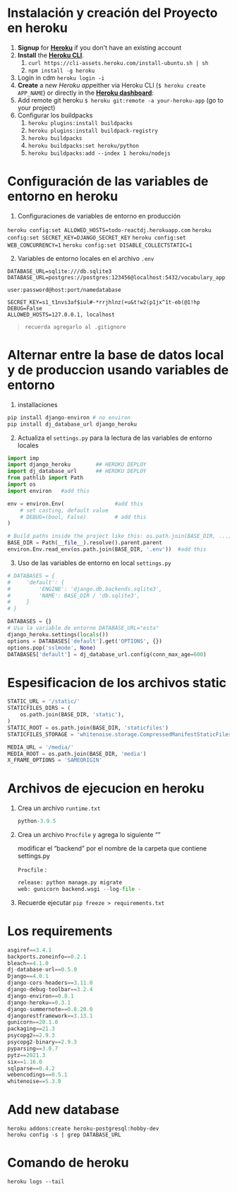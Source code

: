 # Instalación y creación del Proyecto en heroku
    
1. **Signup** for **[Heroku](https://signup.heroku.com/)** if you don't have an existing account
2. **Install** the **[Heroku CLI](https://devcenter.heroku.com/articles/heroku-cli#download-and-install)**.
    1. `curl https://cli-assets.heroku.com/install-ubuntu.sh | sh`
    2. `npm install -g heroku`
3. Login in cdm  `heroku login -i`
4. **Create** a n*ew Heroku app*either via Heroku CLI (`$ heroku create APP_NAME`) or directly in the **[Heroku dashboard](https://dashboard.heroku.com/)**:
5. Add remote git heroku `$ heroku git:remote -a your-heroku-app`   (go to your project)
6. Configurar los buildpacks
    1. `heroku plugins:install buildpacks`
    2. `heroku plugins:install buildpack-registry`
    3. `heroku buildpacks`
    4. `heroku buildpacks:set heroku/python`
    5. `heroku buildpacks:add --index 1 heroku/nodejs`
    

# Configuración de las variables de entorno en heroku

1. Configuraciones de variables de entorno en producción
    
`heroku config:set ALLOWED_HOSTS=todo-reactdj.herokuapp.com`
`heroku config:set SECRET_KEY=DJANGO_SECRET_KEY`
`heroku config:set WEB_CONCURRENCY=1`
`heroku config:set DISABLE_COLLECTSTATIC=1`
    
2. Variables de entorno locales en el archivo `.env`

```text
DATABASE_URL=sqlite:///db.sqlite3
DATABASE_URL=postgres://postgres:123456@localhost:5432/vocabulary_app             
                                                user:password@host:port/namedatabase

SECRET_KEY=s1_t1nvs3af$iul#-*rrjhlnz(+u&t!w2(p1jx^1t-eb(@1!hp
DEBUG=False
ALLOWED_HOSTS=127.0.0.1, localhost
```
>`recuerda agregarlo al .gitignore`
  

# Alternar entre la base de datos local y de produccion usando variables de entorno
    
1. installaciones 

```python
pip install django-environ # no environ
pip install dj_database_url django_heroku
```

    
2. Actualiza el `settings.py` para la lectura de las variables de entorno locales

```python
import imp
import django_heroku        ## HEROKU DEPLOY
import dj_database_url      ## HEROKU DEPLOY
from pathlib import Path
import os
import environ   #add this

env = environ.Env(                #add this
    # set casting, default value
    # DEBUG=(bool, False)         # add this
)

# Build paths inside the project like this: os.path.join(BASE_DIR, ...)
BASE_DIR = Path(__file__).resolve().parent.parent
environ.Env.read_env(os.path.join(BASE_DIR, '.env'))  #add this
```
    
3. Uso de las variables de entorno en local `settings.py` 
    
```python
# DATABASES = {
#     'default': {
#         'ENGINE': 'django.db.backends.sqlite3',
#         'NAME': BASE_DIR / 'db.sqlite3',
#     }
# }

DATABASES = {}
# Usa la variable de entorno DATABASE_URL="esta"
django_heroku.settings(locals())
options = DATABASES['default'].get('OPTIONS', {})
options.pop('sslmode', None)
DATABASES['default'] = dj_database_url.config(conn_max_age=600)

```
    
# Espesificacion de los archivos static
    
```python
STATIC_URL = '/static/'
STATICFILES_DIRS = (
    os.path.join(BASE_DIR, 'static'),
)
STATIC_ROOT = os.path.join(BASE_DIR, 'staticfiles')
STATICFILES_STORAGE = 'whitenoise.storage.CompressedManifestStaticFilesStorage'

MEDIA_URL = '/media/'
MEDIA_ROOT = os.path.join(BASE_DIR, 'media')
X_FRAME_OPTIONS = 'SAMEORIGIN'
```
        
# Archivos de ejecucion en heroku

1. Crea un archivo `runtime.txt`
    
    ```python
    python-3.9.5
    ```
    
2. Crea un archivo `Procfile` y agrega lo siguiente “”
    
    modificar el “backend” por el nombre de la carpeta que contiene settings.py
    
    `Procfile` :
    
    ```python
    release: python manage.py migrate
    web: gunicorn backend.wsgi --log-file -
    ```
3. Recuerde ejecutar `pip freeze > requirements.txt`


# Los requirements
    
```python
asgiref==3.4.1
backports.zoneinfo==0.2.1
bleach==4.1.0
dj-database-url==0.5.0
Django==4.0.1
django-cors-headers==3.11.0
django-debug-toolbar==3.2.4
django-environ==0.8.1
django-heroku==0.3.1
django-summernote==0.8.20.0
djangorestframework==3.13.1
gunicorn==20.1.0
packaging==21.3
psycopg2==2.9.3
psycopg2-binary==2.9.3
pyparsing==3.0.7
pytz==2021.3
six==1.16.0
sqlparse==0.4.2
webencodings==0.5.1
whitenoise==5.3.0
```
    
# Add new database
    
```
heroku addons:create heroku-postgresql:hobby-dev
heroku config -s | grep DATABASE_URL
```

# Comando de heroku

`heroku logs --tail`